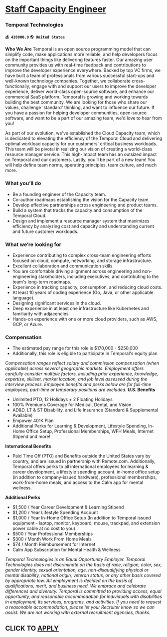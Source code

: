 # [Staff Capacity Engineer](https://www.remotewlb.com/apply/staff-capacity-engineer)  
### Temporal Technologies  
#### `💰 420000.0` `🌎 United States`  
**Who We Are** Temporal is an open source programming model that can simplify code, make applications more reliable, and help developers focus on the important things like delivering features faster. Our amazing user community provides us with real-time feedback and contributions to improve the developer experience everywhere. Backed by top VC firms, we have built a team of professionals from various successful start-ups and well-known technology companies. Together, we collaborate cross-functionally, engage with and support our users to improve the developer experience, deliver world-class open-source software, and enhance our commercial SaaS platform. Temporal is growing and working towards building the best community. We are looking for those who share our values, challenge 'standard' thinking, and want to influence our future. If you have a passion for helping developer communities, open-source software, and want to be a part of our amazing team, we'd love to hear from you!

As part of our evolution, we've established the Cloud Capacity team, which is dedicated to elevating the efficiency of the Temporal Cloud and delivering optimal workload capacity for our customers' critical business workloads. This team will be pivotal in realizing our vision of creating a world-class resource manager service. This high-impact team has an outsized impact on Temporal and our customers. Lastly, you’ll be part of a new team! You will help define team norms, operating principles, team culture, and much more.

### What you’ll do

  * Be a founding engineer of the Capacity team.
  * Co-author roadmaps establishing the vision for the Capacity team.
  * Develop effective partnerships across engineering and product teams.
  * Build a system that tracks the capacity and consumption of the Temporal Cloud.
  * Design and implement a resource manager system that maximizes efficiency by analyzing cost and capacity and understanding current and future customer workloads.

### What we’re looking for

  * Experience contributing to complex cross-team engineering efforts focused on cloud, compute, networking, and storage infrastructure.
  * Excellent collaboration and communication skills.
  * You are comfortable driving alignment across engineering and non-engineering stakeholders, including executives, and contributing to the team's long-term roadmaps.
  * Experience in tracking capacity, consumption, and reducing cloud costs.
  * At least 10 years of coding experience (Go, Java, or other applicable language).
  * Designing significant services in the cloud.
  * Deep experience in at least one infrastructure like Kubernetes and familiarity with adjacencies.
  * Hands-on experience with one or more cloud providers, such as AWS, GCP, or Azure.

###  **Compensation**

  * The estimated pay range for this role is $170,000 - $250,000
  * Additionally, this role is eligible to participate in Temporal's equity plan

 _Compensation ranges reflect salary and commission compensation (when applicable) across several geographic markets. Employment offers carefully consider multiple factors, including prior experience, knowledge, expertise, skillset, market location, and job level assessed during the interview process._ _Employee benefits and perks below are for full-time employees, part-time or temporary positions are excluded._ **U.S. Benefits**

  * Unlimited PTO, 12 Holidays + 2 Floating Holidays
  * 100% Premiums Coverage for Medical, Dental, and Vision
  * AD&D, LT & ST Disability, and Life Insurance (Standard & Supplemental Available)
  * Empower 401K Plan
  * Additional Perks for Learning & Development, Lifestyle Spending, In-Home Office Setup, Professional Memberships, WFH Meals, Internet Stipend and more!

 **International Benefits**

  * Paid Time Off (PTO) and Benefits outside the United States vary by country, and are issued in partnership with Remote.com. Additionally, Temporal offers perks to all international employees for learning & career development, a lifestyle spending account, in-home office setup (in addition to company-issued hardware), professional memberships, work-from-home meals, and access to the Calm app for mental wellness.

 **Additional Perks**

  * $1,500 / Year Career Development & Learning Stipend
  * $1,200 / Year Lifestyle Spending Account
  * $1,000 / Year In-Home Office Setup (In addition to Temporal issued equipment - laptop, monitor, keyboard, mouse, trackpad, and extension power cable at no cost to you)
  * $500 / Year Professional Memberships
  * $300 / Month Work From Home Meals
  * $74 / Month Reimbursement for Internet
  * Calm App Subscription for Mental Health & Wellness

 _Temporal Technologies is an Equal Opportunity Employer. Temporal Technologies does not discriminate on the basis of race, religion, color, sex, gender identity, sexual orientation, age, non-disqualifying physical or mental disability, national origin, veteran status, or any other basis covered by appropriate law. All employment is decided on the basis of qualifications, merit, and business need. We embrace and celebrate differences and diversity._ _Temporal is committed to providing access, equal opportunity, and reasonable accommodation for individuals with disabilities in employment, its services, programs, and activities. If you need to request a reasonable accommodation, please let your Recruiter know so we can assist._ _We are not working with external recruitment agencies, thanks._  
## CLICK TO [APPLY](https://www.remotewlb.com/apply/staff-capacity-engineer)

